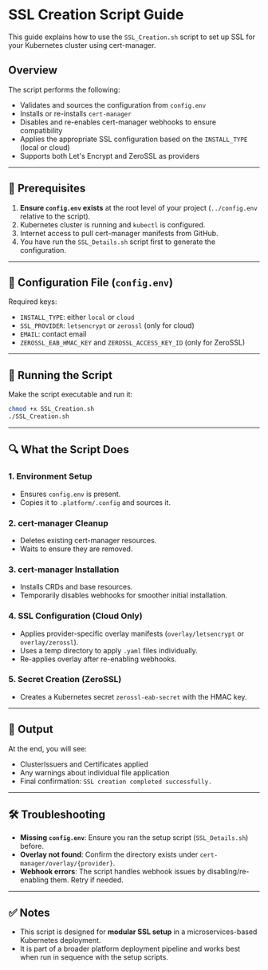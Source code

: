 # SSL Creation Script Guide

This guide explains how to use the `SSL_Creation.sh` script to set up SSL for your Kubernetes cluster using cert-manager.

## Overview

The script performs the following:
- Validates and sources the configuration from `config.env`
- Installs or re-installs `cert-manager`
- Disables and re-enables cert-manager webhooks to ensure compatibility
- Applies the appropriate SSL configuration based on the `INSTALL_TYPE` (local or cloud)
- Supports both Let's Encrypt and ZeroSSL as providers

---

## 📁 Prerequisites

1. **Ensure `config.env` exists** at the root level of your project (`../config.env` relative to the script).
2. Kubernetes cluster is running and `kubectl` is configured.
3. Internet access to pull cert-manager manifests from GitHub.
4. You have run the `SSL_Details.sh` script first to generate the configuration.

---

## 🧾 Configuration File (`config.env`)

Required keys:
- `INSTALL_TYPE`: either `local` or `cloud`
- `SSL_PROVIDER`: `letsencrypt` or `zerossl` (only for cloud)
- `EMAIL`: contact email
- `ZEROSSL_EAB_HMAC_KEY` and `ZEROSSL_ACCESS_KEY_ID` (only for ZeroSSL)

---

## 🚀 Running the Script

Make the script executable and run it:

```bash
chmod +x SSL_Creation.sh
./SSL_Creation.sh
```

---

## 🔍 What the Script Does

### 1. **Environment Setup**
- Ensures `config.env` is present.
- Copies it to `.platform/.config` and sources it.

### 2. **cert-manager Cleanup**
- Deletes existing cert-manager resources.
- Waits to ensure they are removed.

### 3. **cert-manager Installation**
- Installs CRDs and base resources.
- Temporarily disables webhooks for smoother initial installation.

### 4. **SSL Configuration (Cloud Only)**
- Applies provider-specific overlay manifests (`overlay/letsencrypt` or `overlay/zerossl`).
- Uses a temp directory to apply `.yaml` files individually.
- Re-applies overlay after re-enabling webhooks.

### 5. **Secret Creation (ZeroSSL)**
- Creates a Kubernetes secret `zerossl-eab-secret` with the HMAC key.

---

## 📌 Output

At the end, you will see:
- ClusterIssuers and Certificates applied
- Any warnings about individual file application
- Final confirmation: `SSL creation completed successfully.`

---

## 🛠 Troubleshooting

- **Missing `config.env`**: Ensure you ran the setup script (`SSL_Details.sh`) before.
- **Overlay not found**: Confirm the directory exists under `cert-manager/overlay/{provider}`.
- **Webhook errors**: The script handles webhook issues by disabling/re-enabling them. Retry if needed.

---

## ✅ Notes

- This script is designed for **modular SSL setup** in a microservices-based Kubernetes deployment.
- It is part of a broader platform deployment pipeline and works best when run in sequence with the setup scripts.


